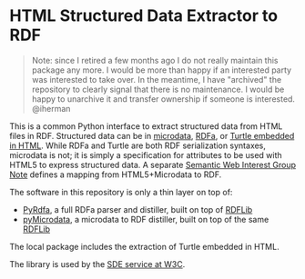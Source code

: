 
# HTML Structured Data Extractor to RDF

> Note: since I retired a few months ago I do not really maintain this package any more. I would be more than happy if an interested party was interested to take over. In the meantime, I have "archived" the repository to clearly signal that there is no maintenance. I would be happy to unarchive it and transfer ownership if someone is interested.  
> @iherman

This is a common Python interface to extract structured data from HTML files in RDF. Structured data can be in <a href="http://www.w3.org/TR/microdata/">microdata</a>, <a href="http://www.w3.org/TR/rdfa-in-html/">RDFa</a>, or <a href="http://www.w3.org/TR/turtle/#in-html">Turtle embedded in HTML</a>. While RDFa and Turtle are both RDF serialization syntaxes, microdata is not; it is simply <span property="doap:description"><a href="/TR/microdata/"></a> a specification for attributes to be used with HTML5 to express structured data. A separate <a href="http://www.w3.org/TR/microdata-rdf/">Semantic Web Interest Group Note</a> defines a mapping from HTML5+Microdata to RDF.

The software in this repository is only a thin layer on top of:

- [PyRdfa](https://github.com/RDFLib/pyrdfa3), a full RDFa parser and distiller, built on top of [RDFLib](https://github.com/RDFLib/rdflib)
- [pyMicrodata](https://github.com/RDFLib/pymicrodata), a microdata to RDF distiller, built on top of the same [RDFLib](https://github.com/RDFLib/rdflib)

The local package includes the extraction of Turtle embedded in HTML.

The library is used by the [SDE service at W3C](https://www.w3.org/2012/sde/).

